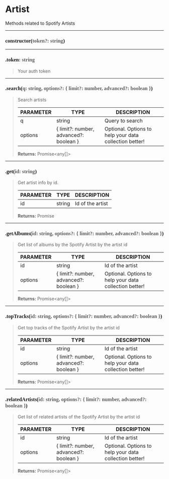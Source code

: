 # Artist

Methods related to Spotify Artists

---
<h3 style="font-family: consolas;" id="constructor">constructor(<font style="opacity: 0.7; font-weight: light;">token?: string</font>)</h3>


---
<h3 style="font-family: consolas;" id="token">.token<font style="opacity: 0.7; font-weight: light;">: string</font></h3>

> Your auth token
> 

---
<h3 style="font-family: consolas;" id="search">.search(<font style="opacity: 0.7; font-weight: light;">q: string, options?: { limit?: number, advanced?: boolean }</font>)</h3>

> Search artists
> 
> | PARAMETER   | TYPE    | DESCRIPTION    |
> |--------|---------|----------------|
> | q | string | Query to search |
> | options | { limit?: number, advanced?: boolean } | <font style="opacity: 07;">Optional. </font>Options to help your data collection better! |
> 
> **Returns:** Promise<any[]>

---
<h3 style="font-family: consolas;" id="get">.get(<font style="opacity: 0.7; font-weight: light;">id: string</font>)</h3>

> Get artist info by id.
> 
> | PARAMETER   | TYPE    | DESCRIPTION    |
> |--------|---------|----------------|
> | id | string | Id of the artist |
> 
> **Returns:** Promise<any>

---
<h3 style="font-family: consolas;" id="getalbums">.getAlbums(<font style="opacity: 0.7; font-weight: light;">id: string, options?: { limit?: number, advanced?: boolean }</font>)</h3>

> Get list of albums by the Spotify Artist by the artist id
> 
> | PARAMETER   | TYPE    | DESCRIPTION    |
> |--------|---------|----------------|
> | id | string | Id of the artist |
> | options | { limit?: number, advanced?: boolean } | <font style="opacity: 07;">Optional. </font>Options to help your data collection better! |
> 
> **Returns:** Promise<any[]>

---
<h3 style="font-family: consolas;" id="toptracks">.topTracks(<font style="opacity: 0.7; font-weight: light;">id: string, options?: { limit?: number, advanced?: boolean }</font>)</h3>

> Get top tracks of the Spotify Artist by the artist id
> 
> | PARAMETER   | TYPE    | DESCRIPTION    |
> |--------|---------|----------------|
> | id | string | Id of the artist |
> | options | { limit?: number, advanced?: boolean } | <font style="opacity: 07;">Optional. </font>Options to help your data collection better! |
> 
> **Returns:** Promise<any[]>

---
<h3 style="font-family: consolas;" id="relatedartists">.relatedArtists(<font style="opacity: 0.7; font-weight: light;">id: string, options?: { limit?: number, advanced?: boolean }</font>)</h3>

> Get list of related artists of the Spotify Artist by the artist id
> 
> | PARAMETER   | TYPE    | DESCRIPTION    |
> |--------|---------|----------------|
> | id | string | Id of the artist |
> | options | { limit?: number, advanced?: boolean } | <font style="opacity: 07;">Optional. </font>Options to help your data collection better! |
> 
> **Returns:** Promise<any[]>